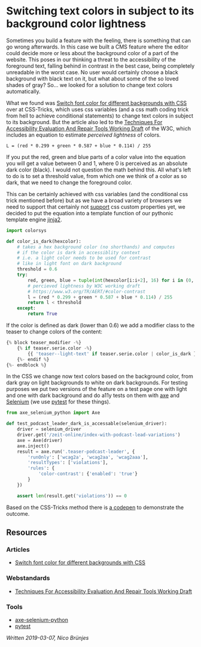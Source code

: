 # Switching text colors in subject to its background color lightness

Sometimes you build a feature with the feeling, there is something that can go wrong afterwards. In this case we built a CMS feature where the editor could decide more or less about the background color of a part of the website. This poses in our thinking a threat to the accessibility of the foreground text, falling behind in contrast in the best case, being completely unreadable in the worst case. No user would certainly choose a black background with black text on it, but what about some of the so loved shades of gray? So… we looked for a solution to change text colors automatically.

What we found was [Switch font color for different backgrounds with CSS](https://css-tricks.com/switch-font-color-for-different-backgrounds-with-css/) over at CSS-Tricks, which uses css variables (and a css math coding trick from hell to achieve conditional statements) to change text colors in subject to its background. But the article also led to the [Techniques For Accessibility Evaluation And Repair Tools Working Draft](https://www.w3.org/TR/AERT/#color-contrast) of the W3C, which includes an equation to estimate _perceived lightness_ of colors.

```
L = (red * 0.299 + green * 0.587 + blue * 0.114) / 255
```

If you put the red, green and blue parts of a color value into the equation you will get a value between 0 and 1, where 0 is perceived as an absolute dark color (black). I would not question the math behind this. All what's left to do is to set a threshold value, from which one we think of a color as so dark, that we need to change the foreground color.

This can be certainly achieved with css variables (and the conditional css trick mentioned before) but as we have a broad variety of browsers we need to support that certainly not [support](https://caniuse.com/#feat=css-variables) css custom properties yet, we decided to put the equation into a template function of our pythonic template engine [jinja2](http://jinja.pocoo.org/).

```py
import colorsys

def color_is_dark(hexcolor):
    # takes a hex background color (no shorthands) and computes
    # if the color is dark in accessiblity context
    # i.e. a light color needs to be used for contrast
    # like in light font on dark background
    threshold = 0.6
    try:
        red, green, blue = tuple(int(hexcolor[i:i+2], 16) for i in (0, 2, 4))
        # percieved lightness by W3C working draft
        # https://www.w3.org/TR/AERT/#color-contrast
        l = (red * 0.299 + green * 0.587 + blue * 0.114) / 255
        return l < threshold
    except:
        return True
```

If the color is defined as dark (lower than 0.6) we add a modifier class to the teaser to change colors of the content:

```py
{% block teaser_modifier -%}
    {% if teaser.serie.color -%}
        {{ 'teaser--light-text' if teaser.serie.color | color_is_dark }}
    {%- endif %}
{%- endblock %}
```

In the CSS we change now text colors based on the background color, from dark gray on light backgrounds to white on dark backgrounds. For testing purposes we put two versions of the feature on a test page one with light and one with dark background and do a11y tests on them with [axe](https://github.com/mozilla-services/axe-selenium-python) and [Selenium](https://selenium-python.readthedocs.io/) (we use [pytest](https://docs.pytest.org/en/latest/) for these things).

```py
from axe_selenium_python import Axe

def test_podcast_leader_dark_is_accessable(selenium_driver):
    driver = selenium_driver
    driver.get('/zeit-online/index-with-podcast-lead-variations')
    axe = Axe(driver)
    axe.inject()
    result = axe.run('.teaser-podcast-leader', {
        'runOnly': ['wcag2a', 'wcag2aa', 'wcag2aaa'],
        'resultTypes': ['violations'],
        'rules': {
            'color-contrast': {'enabled': 'true'}
        }
    })

    assert len(result.get('violations')) == 0
```

Based on the CSS-Tricks method there is [a codepen](https://codepen.io/codecandies/pen/QYQLZb/) to demonstrate the outcome.


## Resources
### Articles
- [Switch font color for different backgrounds with CSS](https://css-tricks.com/switch-font-color-for-different-backgrounds-with-css/)
### Webstandards
- [Techniques For Accessibility Evaluation And Repair Tools Working Draft](https://www.w3.org/TR/AERT/#color-contrast)
### Tools
- [axe-selenium-python](https://github.com/mozilla-services/axe-selenium-python)
- [pytest](https://docs.pytest.org/en/latest/)


_Written 2019-03-07, Nico Brünjes_
